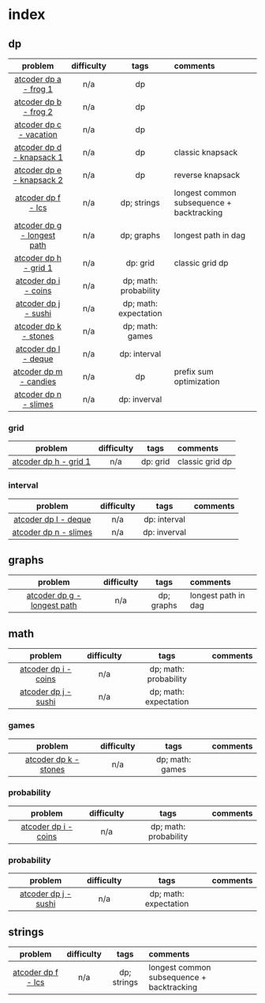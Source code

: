 # index

## dp

| problem | difficulty | tags | comments |
| :---: | :---: | :---: | :--- |
| [atcoder dp a - frog 1](https://atcoder.jp/contests/dp/tasks/dp_a) | n/a | dp | |
| [atcoder dp b - frog 2](https://atcoder.jp/contests/dp/tasks/dp_b) | n/a | dp | |
| [atcoder dp c - vacation](https://atcoder.jp/contests/dp/tasks/dp_c) | n/a | dp | |
| [atcoder dp d - knapsack 1](https://atcoder.jp/contests/dp/tasks/dp_d) | n/a | dp | classic knapsack |
| [atcoder dp e - knapsack 2](https://atcoder.jp/contests/dp/tasks/dp_e) | n/a | dp | reverse knapsack |
| [atcoder dp f - lcs](https://atcoder.jp/contests/dp/tasks/dp_f) | n/a | dp; strings | longest common subsequence + backtracking |
| [atcoder dp g - longest path](https://atcoder.jp/contests/dp/tasks/dp_g) | n/a | dp; graphs | longest path in dag |
| [atcoder dp h - grid 1](https://atcoder.jp/contests/dp/tasks/dp_h) | n/a | dp: grid | classic grid dp |
| [atcoder dp i - coins](https://atcoder.jp/contests/dp/tasks/dp_i) | n/a | dp; math: probability | |
| [atcoder dp j - sushi](https://atcoder.jp/contests/dp/tasks/dp_j) | n/a | dp; math: expectation | |
| [atcoder dp k - stones](https://atcoder.jp/contests/dp/tasks/dp_k) | n/a | dp; math: games | |
| [atcoder dp l - deque](https://atcoder.jp/contests/dp/tasks/dp_l) | n/a | dp: interval | |
| [atcoder dp m - candies](https://atcoder.jp/contests/dp/tasks/dp_m) | n/a | dp | prefix sum optimization |
| [atcoder dp n - slimes](https://atcoder.jp/contests/dp/tasks/dp_n) | n/a | dp: inverval | |

### grid

| problem | difficulty | tags | comments |
| :---: | :---: | :---: | :--- |
| [atcoder dp h - grid 1](https://atcoder.jp/contests/dp/tasks/dp_h) | n/a | dp: grid | classic grid dp |

### interval

| problem | difficulty | tags | comments |
| :---: | :---: | :---: | :--- |
| [atcoder dp l - deque](https://atcoder.jp/contests/dp/tasks/dp_l) | n/a | dp: interval | |
| [atcoder dp n - slimes](https://atcoder.jp/contests/dp/tasks/dp_n) | n/a | dp: inverval | |

## graphs

| problem | difficulty | tags | comments |
| :---: | :---: | :---: | :--- |
| [atcoder dp g - longest path](https://atcoder.jp/contests/dp/tasks/dp_g) | n/a | dp; graphs | longest path in dag |

## math

| problem | difficulty | tags | comments |
| :---: | :---: | :---: | :--- |
| [atcoder dp i - coins](https://atcoder.jp/contests/dp/tasks/dp_i) | n/a | dp; math: probability | |
| [atcoder dp j - sushi](https://atcoder.jp/contests/dp/tasks/dp_j) | n/a | dp; math: expectation | |

### games

| problem | difficulty | tags | comments |
| :---: | :---: | :---: | :--- |
| [atcoder dp k - stones](https://atcoder.jp/contests/dp/tasks/dp_k) | n/a | dp; math: games | |

### probability

| problem | difficulty | tags | comments |
| :---: | :---: | :---: | :--- |
| [atcoder dp i - coins](https://atcoder.jp/contests/dp/tasks/dp_i) | n/a | dp; math: probability | |

### probability

| problem | difficulty | tags | comments |
| :---: | :---: | :---: | :--- |
| [atcoder dp j - sushi](https://atcoder.jp/contests/dp/tasks/dp_j) | n/a | dp; math: expectation | |

## strings

| problem | difficulty | tags | comments |
| :---: | :---: | :---: | :--- |
| [atcoder dp f - lcs](https://atcoder.jp/contests/dp/tasks/dp_f) | n/a | dp; strings | longest common subsequence + backtracking |